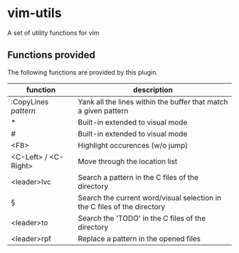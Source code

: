 # vim-utils

A set of utility functions for vim

## Functions provided

The following functions are provided by this plugin.

| function | description |
| -------- | ----------- |
| :CopyLines *pattern* | Yank all the lines within the buffer that match a given pattern |
| * | Built-in extended to visual mode |
| # | Built-in extended to visual mode |
| \<F8\> | Highlight occurences (w/o jump) |
| \<C-Left\> / \<C-Right\> | Move through the location list |
| \<leader\>lvc | Search a pattern in the C files of the directory |
| § | Search the current word/visual selection in the C files of the directory |
| \<leader\>to | Search the 'TODO' in the C files of the directory |
| \<leader\>rpf | Replace a pattern in the opened files |
